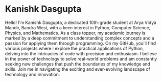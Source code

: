 # Kanishk Dasgupta
Hello! I'm Kanishk Dasgupta, a dedicated 10th-grade student at Arya Vidya Mandir, Bandra West, with a keen interest in Python, Computer Science, Physics, and Mathematics. As a class topper, my academic journey is marked by a deep commitment to understanding complex concepts and a passion for applying them through programming. On my GitHub, you'll find various projects where I explore the practical applications of Python, delving into the intricacies of code with precision and enthusiasm. I believe in the power of technology to solve real-world problems and am constantly seeking new challenges that push the boundaries of my knowledge and skills. Join me in navigating the exciting and ever-evolving landscape of technology and innovation.
